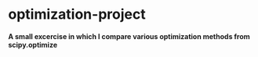 # optimization-project

#### A small excercise in which I compare various optimization methods from scipy.optimize